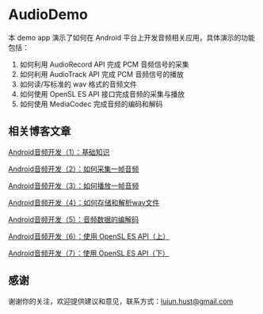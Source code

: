 # AudioDemo

本 demo app 演示了如何在 Android 平台上开发音频相关应用，具体演示的功能包括：

1. 如何利用 AudioRecord API 完成 PCM 音频信号的采集
2. 如何利用 AudioTrack API 完成 PCM 音频信号的播放
3. 如何读/写标准的 wav 格式的音频文件
4. 如何使用 OpenSL ES API 接口完成音频的采集与播放
5. 如何使用 MediaCodec 完成音频的编码和解码

相关博客文章
----------

[Android音频开发（1）：基础知识](http://ticktick.blog.51cto.com/823160/1748506)

[Android音频开发（2）：如何采集一帧音频](http://ticktick.blog.51cto.com/823160/1749719)

[Android音频开发（3）：如何播放一帧音频](http://ticktick.blog.51cto.com/823160/1750593)

[Android音频开发（4）：如何存储和解析wav文件](http://ticktick.blog.51cto.com/823160/1752947)

[Android音频开发（5）：音频数据的编解码](http://ticktick.blog.51cto.com/823160/1760191)

[Android音频开发（6）：使用 OpenSL ES API（上）](http://ticktick.blog.51cto.com/823160/1764778)

[Android音频开发（7）：使用 OpenSL ES API（下）](http://ticktick.blog.51cto.com/823160/1771239)

感谢
----------

谢谢你的关注，欢迎提供建议和意见，联系方式：lujun.hust@gmail.com

